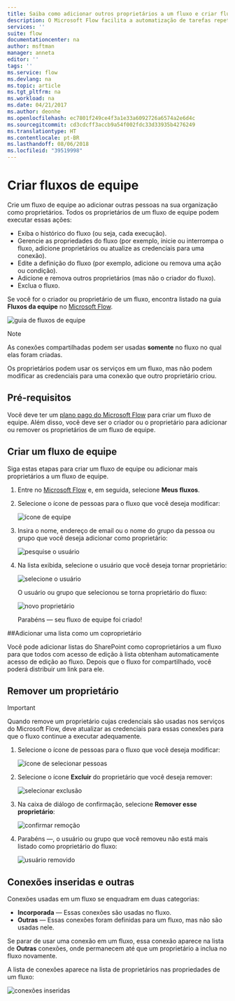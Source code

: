 ```yaml
---
title: Saiba como adicionar outros proprietários a um fluxo e criar fluxos de equipe | Microsoft Docs
description: O Microsoft Flow facilita a automatização de tarefas repetitivas. Você pode adicionar usuários ou grupos como proprietários e colaborar com eles para criar e gerenciar fluxos.
services: ''
suite: flow
documentationcenter: na
author: msftman
manager: anneta
editor: ''
tags: ''
ms.service: flow
ms.devlang: na
ms.topic: article
ms.tgt_pltfrm: na
ms.workload: na
ms.date: 04/21/2017
ms.author: deonhe
ms.openlocfilehash: ec7801f249ce4f3a1e33a6092726a6574a2e6d4c
ms.sourcegitcommit: cd3cdcff3accb9a54f002fdc33d33935b4276249
ms.translationtype: HT
ms.contentlocale: pt-BR
ms.lasthandoff: 08/06/2018
ms.locfileid: "39519998"
---
```

# <a name="create-team-flows"></a>Criar fluxos de equipe
Crie um fluxo de equipe ao adicionar outras pessoas na sua organização como proprietários. Todos os proprietários de um fluxo de equipe podem executar essas ações:

* Exiba o histórico do fluxo (ou seja, cada execução).
* Gerencie as propriedades do fluxo (por exemplo, inicie ou interrompa o fluxo, adicione proprietários ou atualize as credenciais para uma conexão).
* Edite a definição do fluxo (por exemplo, adicione ou remova uma ação ou condição).
* Adicione e remova outros proprietários (mas não o criador do fluxo).
* Exclua o fluxo.

Se você for o criador ou proprietário de um fluxo, encontra listado na guia **Fluxos da equipe** no [Microsoft Flow](https://flow.microsoft.com).

![guia de fluxos de equipe](./media/create-team-flows/addowner5.png)

> [!NOTE]
> As conexões compartilhadas podem ser usadas **somente** no fluxo no qual elas foram criadas.
> 
> 

Os proprietários podem usar os serviços em um fluxo, mas não podem modificar as credenciais para uma conexão que outro proprietário criou.

## <a name="prerequisites"></a>Pré-requisitos
Você deve ter um [plano pago do Microsoft Flow](https://flow.microsoft.com/pricing/) para criar um fluxo de equipe. Além disso, você deve ser o criador ou o proprietário para adicionar ou remover os proprietários de um fluxo de equipe.

## <a name="create-a-team-flow"></a>Criar um fluxo de equipe
Siga estas etapas para criar um fluxo de equipe ou adicionar mais proprietários a um fluxo de equipe.

1. Entre no [Microsoft Flow](https://flow.microsoft.com) e, em seguida, selecione **Meus fluxos**.
2. Selecione o ícone de pessoas para o fluxo que você deseja modificar:
   
    ![ícone de equipe](./media/create-team-flows/addowner1.png)
3. Insira o nome, endereço de email ou o nome do grupo da pessoa ou grupo que você deseja adicionar como proprietário:
   
    ![pesquise o usuário](./media/create-team-flows/addowner2.png)
4. Na lista exibida, selecione o usuário que você deseja tornar proprietário:
   
    ![selecione o usuário](./media/create-team-flows/addowner3.png)
   
     O usuário ou grupo que selecionou se torna proprietário do fluxo:
   
    ![novo proprietário](./media/create-team-flows/addowner4.png)
   
     Parabéns &mdash; seu fluxo de equipe foi criado!

##<a name="add-a-list-as-a-co-owner"></a>Adicionar uma lista como um coproprietário

Você pode adicionar listas do SharePoint como coproprietários a um fluxo para que todos com acesso de edição à lista obtenham automaticamente acesso de edição ao fluxo. Depois que o fluxo for compartilhado, você poderá distribuir um link para ele.

## <a name="remove-an-owner"></a>Remover um proprietário
> [!IMPORTANT]
> Quando remove um proprietário cujas credenciais são usadas nos serviços do Microsoft Flow, deve atualizar as credenciais para essas conexões para que o fluxo continue a executar adequamente.
> 
> 

1. Selecione o ícone de pessoas para o fluxo que você deseja modificar:
   
    ![ícone de selecionar pessoas](./media/create-team-flows/removeowner1.png)
2. Selecione o ícone **Excluir** do proprietário que você deseja remover:
   
    ![selecionar exclusão](./media/create-team-flows/removeowner2.png)
3. Na caixa de diálogo de confirmação, selecione **Remover esse proprietário**:
   
    ![confirmar remoção](./media/create-team-flows/removeowner3.png)
4. Parabéns &mdash;, o usuário ou grupo que você removeu não está mais listado como proprietário do fluxo:
   
    ![usuário removido](./media/create-team-flows/removeowner4.png)

## <a name="embedded-and-other-connections"></a>Conexões inseridas e outras
Conexões usadas em um fluxo se enquadram em duas categorias:

* **Incorporada** &mdash; Essas conexões são usadas no fluxo.
* **Outras** &mdash; Essas conexões foram definidas para um fluxo, mas não são usadas nele.

Se parar de usar uma conexão em um fluxo, essa conexão aparece na lista de **Outras** conexões, onde permanecem até que um proprietário a inclua no fluxo novamente.

A lista de conexões aparece na lista de proprietários nas propriedades de um fluxo:

![conexões inseridas](./media/create-team-flows/embeddedconnections.png)

